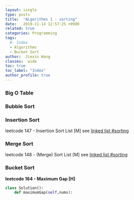 ```yaml
---
layout: single
type: posts
title:  "ALgorithms 1 - sorting"
date:   2019-11-14 12:57:25 +0900
related: true
categories: Programming
tags:
  #- Index
  - Algorithms
  - Bucket Sort
author:  Jiexin Wang
classes:  wide
toc: true
toc_label: "Index"
author_profile: true
---
```


### Big O Table

### Bubble Sort  

### Insertion Sort  

leetcode 147 - Insertion Sort List [M] see [linked list #sorting](https://ha5ha6.github.io/judy_blog/programming/2019/11/08/data-structrue-linkedlist.html#sorting)


### Merge Sort  

leetcode 148 - (Merge) Sort List [M] see [linked list #sorting](https://ha5ha6.github.io/judy_blog/programming/2019/11/08/data-structrue-linkedlist.html#sorting)



### Bucket Sort  

**leetcode 164 - Maximum Gap [H]**  


```python
class Solution():
    def maximumGap(self,nums):

```  
